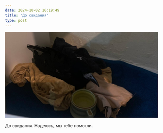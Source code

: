 ```yaml
---
date: 2024-10-02 16:19:49
title: 'До свидания'
type: post
---
```

![Арчи](photo_2024-10-14.jpeg)

До свидания. Надеюсь, мы тебе помогли.
